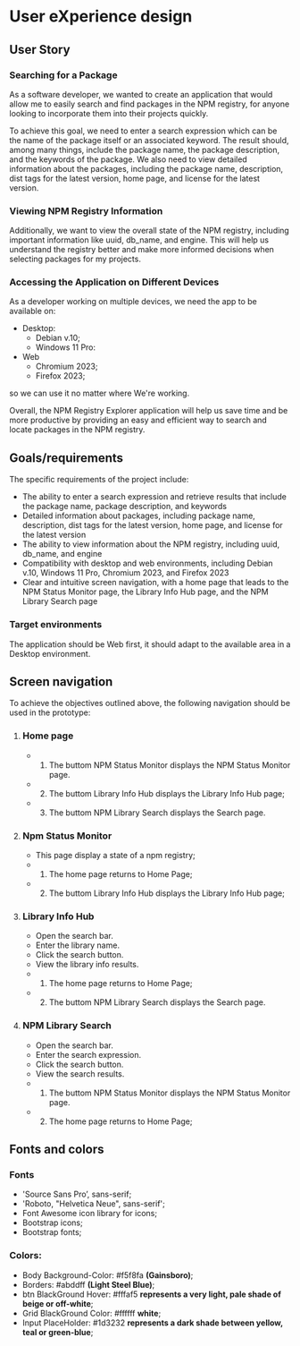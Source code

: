 # User eXperience design

## User Story

### Searching for a Package

As a software developer, we wanted to create an application that would allow me to easily search and find packages in the NPM registry, for anyone looking to incorporate them into their projects quickly.

To achieve this goal, we need to enter a search expression which can be the name of the package itself or an associated keyword. The result should, among many things, include the package name, the package description, and the keywords of the package. We also need to view detailed information about the packages, including the package name, description, dist tags for the latest version, home page, and license for the latest version.

### Viewing NPM Registry Information

Additionally, we want to view the overall state of the NPM registry, including important information like uuid, db_name, and engine. This will help us understand the registry better and make more informed decisions when selecting packages for my projects.

### Accessing the Application on Different Devices

As a developer working on multiple devices, we need the app to be available on:
- Desktop:
    * Debian v.10;
    * Windows 11 Pro:
- Web 
    * Chromium 2023;
    * Firefox 2023;

so we can use it no matter where We're working.

Overall, the NPM Registry Explorer application will help us save time and be more productive by providing an easy and efficient way to search and locate packages in the NPM registry.


## Goals/requirements

The specific requirements of the project include:

* The ability to enter a search expression and retrieve results that include the package name, package description, and keywords
* Detailed information about packages, including package name, description, dist tags for the latest version, home page, and license for the latest version
* The ability to view information about the NPM registry, including uuid, db_name, and engine
* Compatibility with desktop and web environments, including Debian v.10, Windows 11 Pro, Chromium 2023, and Firefox 2023
* Clear and intuitive screen navigation, with a home page that leads to the NPM Status Monitor page, the Library Info Hub page, and the NPM Library Search page

### Target environments

The application should be Web first, it should adapt to the available area in a Desktop environment.


## Screen navigation

To achieve the objectives outlined above, the following navigation should be used in the prototype:
1.	### Home page
    *  1. The buttom NPM Status Monitor displays the NPM Status Monitor page.
    *  2. The buttom Library Info Hub displays the Library Info Hub page;
    *  3. The buttom NPM Library Search displays the Search page.
2.	### Npm Status Monitor
    * This page display a state of a npm registry;
    * 1. The home page returns to Home Page;
    * 2. The buttom Library Info Hub displays the Library Info Hub page;
3.	### Library Info Hub
    * Open the search bar.
    * Enter the library name.
    * Click the search button.
    * View the library info results.
    * 1. The home page returns to Home Page;
    * 2. The buttom NPM Library Search displays the Search page.
4.	### NPM Library Search
    * Open the search bar.
    * Enter the search expression.
    * Click the search button.
    * View the search results.
    * 1. The buttom NPM Status Monitor displays the NPM Status Monitor page.
    * 2. The home page returns to Home Page;

## Fonts and colors

### Fonts

* 'Source Sans Pro’, sans-serif;
* 'Roboto, "Helvetica Neue", sans-serif';
*  Font Awesome icon library for icons;
*  Bootstrap icons;
*  Bootstrap fonts;

### Colors:

* Body Background-Color: #f5f8fa **(Gainsboro)**;
* Borders: #abddff **(Light Steel Blue)**;
* btn BlackGround Hover: #fffaf5 **represents a very light, pale shade of beige or off-white**;
* Grid BlackGround Color: #ffffff **white**;
* Input PlaceHolder: #1d3232 **represents a dark shade between yellow, teal or green-blue**;
